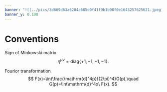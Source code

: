 ```yaml
---
banner: "![[../pics/3d669d63a6204a685d0f41f9b1b98f0e1643257625621.jpeg]]"
banner_y: 0.108
---
```


# Conventions
Sign of Minkowski matrix
$$
\eta^{\mu\nu}=\mathrm{diag}\{+1,-1,-1,-1\}.
$$

Fourior transformation
$$
F(x)=\int\frac{\mathrm{d}^4p}{(2\pi)^4}G(p),\quad G(p)=\int\mathrm{d}^4x\ F(x).
$$
